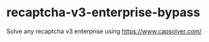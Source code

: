# recaptcha-v3-enterprise-bypass
Solve any recaptcha v3 enterprise using https://www.capsolver.com/



                                                                                           